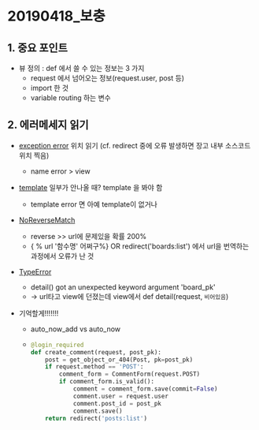 # 20190418_보충

## 1. 중요 포인트

- 뷰 정의 : def 에서 쓸 수 있는 정보는 3 가지
  - request 에서 넘어오는 정보(request.user, post 등)
  - import 한 것
  - variable routing 하는 변수



## 2. 에러메세지 읽기

- <u>exception error</u> 위치 읽기 (cf. redirect 중에 오류 발생하면 장고 내부 소스코드 위치 찍음)
  - name error > view
- <u>template</u> 일부가 안나올 때? template 을 봐야 함
  - template error 면 아예 template이 없거나 
- <u>NoReverseMatch</u>
  - reverse >> url에 문제있을 확률 200%
  - { % url '함수명' 어쩌구%} OR redirect('boards:list') 에서 url을 번역하는 과정에서 오류가 난 것
- <u>TypeError</u> 
  - detail() got an unexpected keyword argument 'board_pk'
  - -> url타고 view에 던졌는데 view에서 def detail(request, `비어있음`)



- 기억할게!!!!!!!

  - auto_now_add vs auto_now

  - ```python
    @login_required 
    def create_comment(request, post_pk):
        post = get_object_or_404(Post, pk=post_pk)
        if request.method == 'POST':
            comment_form = CommentForm(request.POST)
            if comment_form.is_valid():
                comment = comment_form.save(commit=False)
                comment.user = request.user
                comment.post_id = post_pk
                comment.save()
        return redirect('posts:list')
    ```




